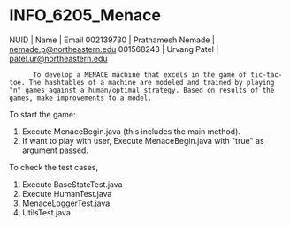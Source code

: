 # INFO_6205_Menace


NUID	    | Name	            | Email
002139730	| Prathamesh Nemade	| nemade.p@northeastern.edu
001568243	| Urvang Patel	    | patel.ur@northeastern.edu


          To develop a MENACE machine that excels in the game of tic-tac-toe. The hashtables of a machine are modeled and trained by playing "n" games against a human/optimal strategy. Based on results of the games, make improvements to a model.

To start the game:
1. Execute MenaceBegin.java (this includes the main method).
2. If want to play with user, Execute MenaceBegin.java with "true" as argument passed.


To check the test cases,
1. Execute BaseStateTest.java
2. Execute HumanTest.java
3. MenaceLoggerTest.java
4. UtilsTest.java
